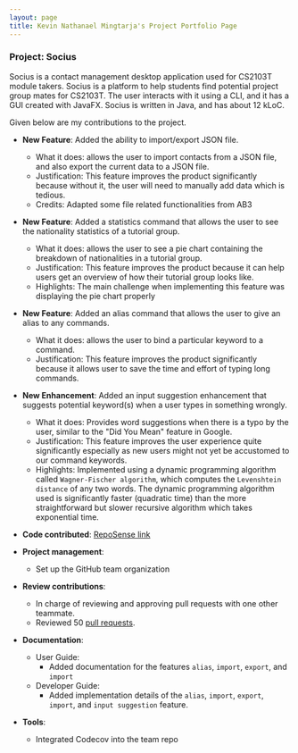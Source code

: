 ```yaml
---
layout: page
title: Kevin Nathanael Mingtarja's Project Portfolio Page
---
```


### Project: Socius

Socius is a contact management desktop application used for CS2103T module takers. Socius is a platform to help students
find potential project group mates for CS2103T. The user interacts with it using a CLI, and it has a GUI created with
JavaFX. Socius is written in Java, and has about 12 kLoC.

Given below are my contributions to the project.

* **New Feature**: Added the ability to import/export JSON file.
  * What it does: allows the user to import contacts from a JSON file, and also export the current data to a JSON file.
  * Justification: This feature improves the product significantly because without it, the user will need to manually add data which is tedious.
  * Credits: Adapted some file related functionalities from AB3

* **New Feature**: Added a statistics command that allows the user to see the nationality statistics of a tutorial group.
  * What it does: allows the user to see a pie chart containing the breakdown of nationalities in a tutorial group.
  * Justification: This feature improves the product because it can help users get an overview of how their tutorial group looks like.
  * Highlights: The main challenge when implementing this feature was displaying the pie chart properly

* **New Feature**: Added an alias command that allows the user to give an alias to any commands.
  * What it does: allows the user to bind a particular keyword to a command.
  * Justification: This feature improves the product significantly because it allows user to save the time and effort of typing long commands.

* **New Enhancement**: Added an input suggestion enhancement that suggests potential keyword(s) when a user types in something wrongly. 
  * What it does: Provides word suggestions when there is a typo by the user, similar to the "Did You Mean" feature in Google. 
  * Justification: This feature improves the user experience quite significantly especially as new users might not yet be accustomed to our command keywords.
  * Highlights: Implemented using a dynamic programming algorithm called `Wagner-Fischer algorithm`, which computes the `Levenshtein distance` of any two words.
  The dynamic programming algorithm used is significantly faster (quadratic time) than the more straightforward but slower recursive algorithm which takes exponential time.

* **Code contributed**: [RepoSense link](https://nus-cs2103-ay2122s1.github.io/tp-dashboard/#breakdown=true&search=kevinmingtarja)

* **Project management**:
  * Set up the GitHub team organization

* **Review contributions**:
  * In charge of reviewing and approving pull requests with one other teammate.
  * Reviewed 50 [pull requests](https://github.com/AY2122S1-CS2103T-W08-4/tp/pulls?q=is%3Apr+is%3Aclosed+reviewed-by%3Akevinmingtarja).

* **Documentation**:
  * User Guide:
    * Added documentation for the features `alias`, `import`, `export`, and `import`
  * Developer Guide:
    * Added implementation details of the `alias`, `import`, `export`, `import`, and `input suggestion` feature.

* **Tools**:
  * Integrated Codecov into the team repo
  